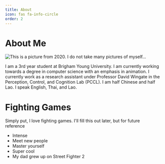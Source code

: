 ```yaml
---
title: About
icon: fas fa-info-circle
order: 2
---
```


<!-- > Add Markdown syntax content to file `_tabs/about.md`{: .filepath } and it will show up on this page. -->
<!-- {: .prompt-tip } -->
# About Me
![This is a picture from 2020. I do not take many pictures of myself...](about.mdC:/Users/ramen/source/repos/chrisluangrath.github.io/assets/me_wallpaper.jpg)

I am a 3rd year student at Brigham Young University. I am currently working towards a degree in 
computer science with an emphasis in animation. I currently work as a research assistant under Professor David Wingate 
in the Perception, Control, and Cognition Lab (PCCL). I am half Chinese and half Lao. 
I speak English, Thai, and Lao. 

# Fighting Games
Simply put, I love fighting games. I'll fill this out later, but for future reference
- Intense
- Meet new people
- Master yourself
- Super cool
- My dad grew up on Street Fighter 2